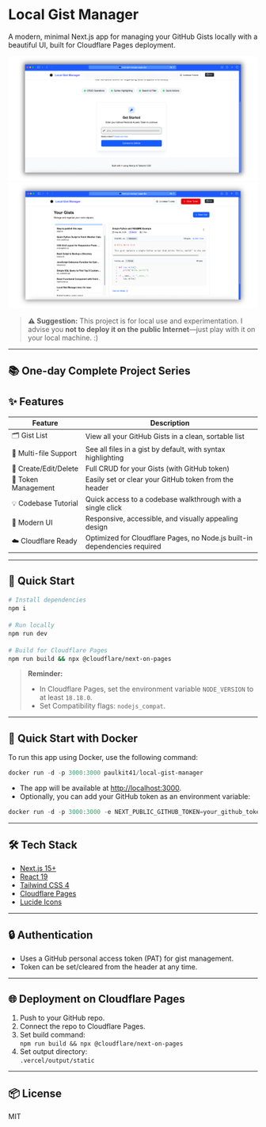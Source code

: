 # Local Gist Manager

A modern, minimal Next.js app for managing your GitHub Gists locally with a beautiful UI, built for Cloudflare Pages deployment.

<img src="public/enter-token.png" alt="token page" />
<img src="public/gist_page.png" alt="gist page" />

> **⚠️ Suggestion:**
> This project is for local use and experimentation. I advise you **not to deploy it on the public Internet**—just play with it on your local machine. :)

 
---

## 📚 One-day Complete Project Series


## ✨ Features

| Feature                | Description                                                                 |
|------------------------|-----------------------------------------------------------------------------|
| 🗂️ Gist List           | View all your GitHub Gists in a clean, sortable list                         |
| 📄 Multi-file Support  | See all files in a gist by default, with syntax highlighting                  |
| 📝 Create/Edit/Delete  | Full CRUD for your Gists (with GitHub token)                                 |
| 🔑 Token Management    | Easily set or clear your GitHub token from the header                        |
| 💡 Codebase Tutorial   | Quick access to a codebase walkthrough with a single click                   |
| 🎨 Modern UI           | Responsive, accessible, and visually appealing design                        |
| ☁️ Cloudflare Ready    | Optimized for Cloudflare Pages, no Node.js built-in dependencies required     |

---

## 🚀 Quick Start

```bash
# Install dependencies
npm i

# Run locally
npm run dev

# Build for Cloudflare Pages
npm run build && npx @cloudflare/next-on-pages
```

> **Reminder:**
> - In Cloudflare Pages, set the environment variable `NODE_VERSION` to at least `18.18.0`.
> - Set Compatibility flags: `nodejs_compat`.



---

## 🐳 Quick Start with Docker

To run this app using Docker, use the following command:

```powershell
docker run -d -p 3000:3000 paulkit41/local-gist-manager
```

- The app will be available at [http://localhost:3000](http://localhost:3000).
- Optionally, you can add your GitHub token as an environment variable:

```powershell
docker run -d -p 3000:3000 -e NEXT_PUBLIC_GITHUB_TOKEN=your_github_token paulkit41/local-gist-manager
```

---

## 🛠️ Tech Stack

- [Next.js 15+](https://nextjs.org/)  
- [React 19](https://react.dev/)  
- [Tailwind CSS 4](https://tailwindcss.com/)  
- [Cloudflare Pages](https://pages.cloudflare.com/)  
- [Lucide Icons](https://lucide.dev/icons/)  

---

## 🔒 Authentication

- Uses a GitHub personal access token (PAT) for gist management.
- Token can be set/cleared from the header at any time.

---

## 🌐 Deployment on Cloudflare Pages

1. Push to your GitHub repo.
2. Connect the repo to Cloudflare Pages.
3. Set build command:  
   `npm run build && npx @cloudflare/next-on-pages`
4. Set output directory:  
   `.vercel/output/static`

---

## 📦 License

MIT


